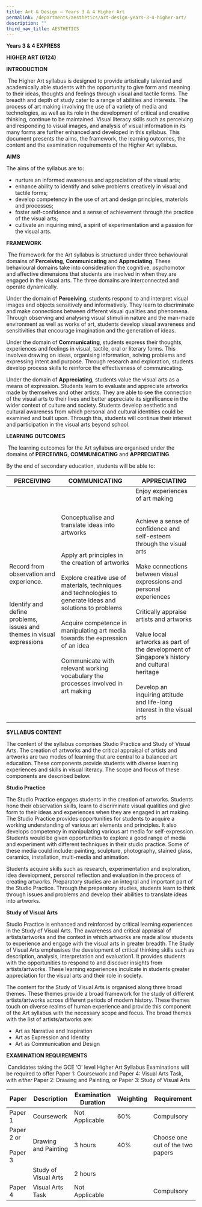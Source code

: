 ```yaml
---
title: Art & Design – Years 3 & 4 Higher Art
permalink: /departments/aesthetics/art-design-years-3-4-higher-art/
description: ""
third_nav_title: AESTHETICS
---
```

**Years 3 & 4 EXPRESS**

**HIGHER ART (6124)**

**INTRODUCTION**

 The Higher Art syllabus is designed to provide artistically talented and academically able students with the opportunity to give form and meaning to their ideas, thoughts and feelings through visual and tactile forms. The breadth and depth of study cater to a range of abilities and interests. The process of art making involving the use of a variety of media and technologies, as well as its role in the development of critical and creative thinking, continue to be maintained. Visual literacy skills such as perceiving and responding to visual images, and analysis of visual information in its many forms are further enhanced and developed in this syllabus. This document presents the aims, the framework, the learning outcomes, the content and the examination requirements of the Higher Art syllabus.

**AIMS**

The aims of the syllabus are to:

*   nurture an informed awareness and appreciation of the visual arts;
*   enhance ability to identify and solve problems creatively in visual and tactile forms;
*   develop competency in the use of art and design principles, materials and processes;
*   foster self-confidence and a sense of achievement through the practice of the visual arts;
*   cultivate an inquiring mind, a spirit of experimentation and a passion for the visual arts.

**FRAMEWORK**

 The framework for the Art syllabus is structured under three behavioural domains of **Perceiving**, **Communicating** and **Appreciating**. These behavioural domains take into consideration the cognitive, psychomotor and affective dimensions that students are involved in when they are engaged in the visual arts. The three domains are interconnected and operate dynamically.

Under the domain of **Perceiving**, students respond to and interpret visual images and objects sensitively and informatively. They learn to discriminate and make connections between different visual qualities and phenomena. Through observing and analysing visual stimuli in nature and the man-made environment as well as works of art, students develop visual awareness and sensitivities that encourage imagination and the generation of ideas.

Under the domain of **Communicating**, students express their thoughts, experiences and feelings in visual, tactile, oral or literary forms. This involves drawing on ideas, organising information, solving problems and expressing intent and purpose. Through research and exploration, students develop process skills to reinforce the effectiveness of communicating.

Under the domain of **Appreciating**, students value the visual arts as a means of expression. Students learn to evaluate and appreciate artworks made by themselves and other artists. They are able to see the connection of the visual arts to their lives and better appreciate its significance in the wider context of culture and society. Students develop aesthetic and cultural awareness from which personal and cultural identities could be examined and built upon. Through this, students will continue their interest and participation in the visual arts beyond school.

**LEARNING OUTCOMES**

 The learning outcomes for the Art syllabus are organised under the domains of **PERCEIVING**, **COMMUNICATING** and **APPRECIATING**.

By the end of secondary education, students will be able to:

| PERCEIVING  | COMMUNICATING  | APPRECIATING   |
|----------|----------|--------------|
| Record from observation and experience.<br><br> <br>Identify and define problems, issues and themes in visual expressions<br>  | Conceptualise and translate ideas into artworks<br><br> <br>Apply art principles in the creation of artworks<br> <br>Explore creative use of materials, techniques and technologies to generate ideas and solutions to problems<br> <br>Acquire competence in manipulating art media towards the expression of an idea<br> <br>Communicate with relevant working vocabulary the processes involved in art making<br>  | Enjoy experiences of art making<br><br> <br>Achieve a sense of confidence and self-esteem through the visual arts<br> <br>Make connections between visual expressions and personal experiences<br> <br>Critically appraise artists and artworks<br> <br>Value local artworks as part of the development of Singapore’s history and cultural heritage<br> <br>Develop an inquiring attitude and life-long interest in the visual arts<br>  |

**SYLLABUS CONTENT**

The content of the syllabus comprises Studio Practice and Study of Visual Arts. The creation of artworks and the critical appraisal of artists and artworks are two modes of learning that are central to a balanced art education. These components provide students with diverse learning experiences and skills in visual literacy. The scope and focus of these components are described below.

**Studio Practice**

The Studio Practice engages students in the creation of artworks. Students hone their observation skills, learn to discriminate visual qualities and give form to their ideas and experiences when they are engaged in art making. The Studio Practice provides opportunities for students to acquire a working understanding of various art elements and principles. It also develops competency in manipulating various art media for self-expression. Students would be given opportunities to explore a good range of media and experiment with different techniques in their studio practice. Some of these media could include: painting, sculpture, photography, stained glass, ceramics, installation, multi-media and animation.

Students acquire skills such as research, experimentation and exploration, idea development, personal reflection and evaluation in the process of creating artworks. Preparatory studies are an integral and important part of the Studio Practice. Through the preparatory studies, students learn to think through issues and problems and develop their abilities to translate ideas into artworks.

**Study of Visual Arts**

Studio Practice is enhanced and reinforced by critical learning experiences in the Study of Visual Arts. The awareness and critical appraisal of artists/artworks and the context in which artworks are made allow students to experience and engage with the visual arts in greater breadth. The Study of Visual Arts emphasises the development of critical thinking skills such as description, analysis, interpretation and evaluation1. It provides students with the opportunities to respond to and discover insights from artists/artworks. These learning experiences inculcate in students greater appreciation for the visual arts and their role in society.

The content for the Study of Visual Arts is organised along three broad themes. These themes provide a broad framework for the study of different artists/artworks across different periods of modern history. These themes touch on diverse realms of human experience and provide this component of the Art syllabus with the necessary scope and focus. The broad themes with the list of artists/artworks are:

*   Art as Narrative and Inspiration
*   Art as Expression and Identity
*   Art as Communication and Design

**EXAMINATION REQUIREMENTS**

 Candidates taking the GCE ‘O’ level Higher Art Syllabus Examinations will be required to offer Paper 1: Coursework and Paper 4: Visual Arts Task, with _either_ Paper 2: Drawing and Painting, or Paper 3: Study of Visual Arts
 
 | Paper                     | Description          | Examination Duration | Weighting | Requirement                      |
|-------|------------|----------|-----------|---------|
| Paper 1                   | Coursework           | Not Applicable       | 60%       | Compulsory                       |
| Paper 2 or<br><br>Paper 3 | Drawing and Painting | 3 hours              | 40%       | Choose one out of the two papers |
|                           | Study of Visual Arts | 2 hours              |           |                                  |
| Paper 4                   | Visual Arts Task     | Not Applicable       |           | Compulsory                       |